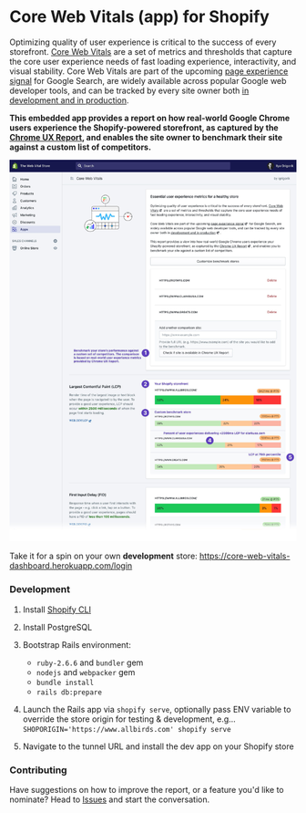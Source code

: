 # Core Web Vitals (app) for Shopify

Optimizing quality of user experience is critical to the success of every storefront. [Core Web Vitals](https://blog.chromium.org/2020/05/introducing-web-vitals-essential-metrics.html) are a set of metrics and thresholds that capture the core user experience needs of fast loading experience, interactivity, and visual stability. Core Web Vitals are part of the upcoming [page experience signal](https://webmasters.googleblog.com/2020/05/evaluating-page-experience.html) for Google Search, are widely available across popular Google web developer tools, and can be tracked by every site owner both [in development and in production](https://web.dev/vitals-tools/).

**This embedded app provides a report on how real-world Google Chrome users experience the Shopify-powered storefront, as captured by the [Chrome UX Report](https://developers.google.com/web/tools/chrome-user-experience-report), and enables the site owner to benchmark their site against a custom list of competitors.**

[![CWV for Shopify preview](storage/cwv-shopify-preview.jpg)](storage/cwv-shopify-preview.jpg)

Take it for a spin on your own **development** store: https://core-web-vitals-dashboard.herokuapp.com/login 


### Development

1. Install [Shopify CLI](https://shopify.github.io/shopify-app-cli/)
1. Install PostgreSQL
1. Bootstrap Rails environment:

   - `ruby-2.6.6` and `bundler` gem
   - `nodejs` and `webpacker` gem
   - `bundle install`
   - `rails db:prepare`

1. Launch the Rails app via `shopify serve`, optionally pass ENV variable to override the store origin for testing & development, e.g...
   `SHOPORIGIN='https://www.allbirds.com' shopify serve`
1. Navigate to the tunnel URL and install the dev app on your Shopify store

### Contributing

Have suggestions on how to improve the report, or a feature you'd like to nominate? Head to [Issues](/issues) and start the conversation.
